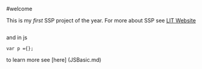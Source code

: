 #welcome

This is my *first* SSP project of the year. For more about SSP see [LIT Website](ww.lit.ie)

``` var p:Person = new Person();

```

and in js

```
var p ={};
```
to learn more see [here] (JSBasic.md) 